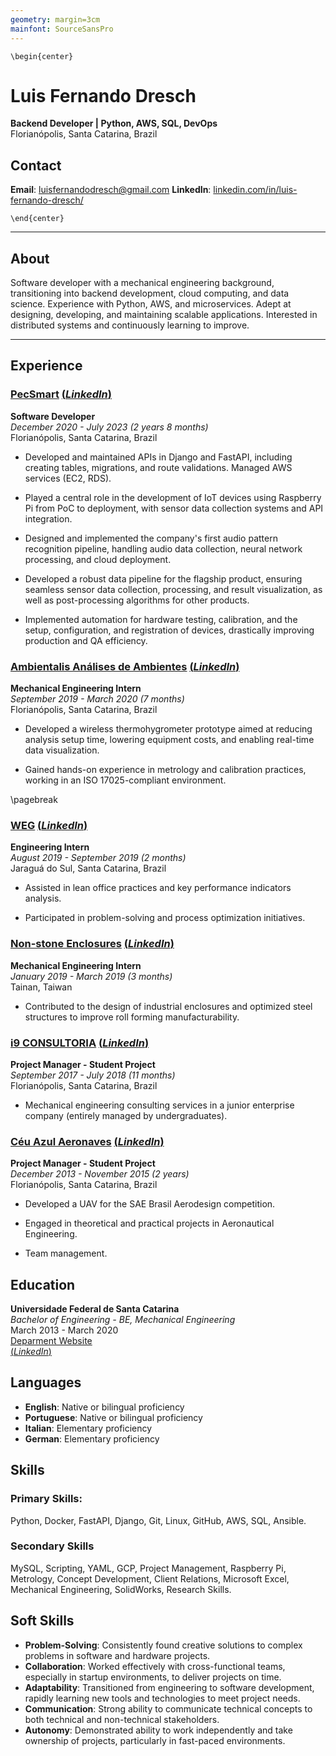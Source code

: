 ```yaml
---
geometry: margin=3cm
mainfont: SourceSansPro
---
```


```{=latex}
\begin{center}
```

# Luis Fernando Dresch

**Backend Developer | Python, AWS, SQL, DevOps**  
Florianópolis, Santa Catarina, Brazil

## Contact
**Email**: luisfernandodresch@gmail.com
**LinkedIn**: [linkedin.com/in/luis-fernando-dresch/](https://www.linkedin.com/in/luis-fernando-dresch/)

```{=latex}
\end{center}
```

---------------

## About
Software developer with a mechanical engineering background, transitioning into backend development, cloud computing, and data science. Experience with Python, AWS, and microservices. Adept at designing, developing, and maintaining scalable applications. Interested in distributed systems and continuously learning to improve.

---------------

## Experience

### [PecSmart](https://www.pecsmart.com.br/) [(_LinkedIn_)](https://www.linkedin.com/company/pecsmart/)
**Software Developer**  
*December 2020 - July 2023 (2 years 8 months)*  
Florianópolis, Santa Catarina, Brazil  

- Developed and maintained APIs in Django and FastAPI, including creating tables, migrations, and route validations. Managed AWS services (EC2, RDS).

- Played a central role in the development of IoT devices using Raspberry Pi from PoC to deployment, with sensor data collection systems and API integration.

- Designed and implemented the company's first audio pattern recognition pipeline, handling audio data collection, neural network processing, and cloud deployment.

- Developed a robust data pipeline for the flagship product, ensuring seamless sensor data collection, processing, and result visualization, as well as post-processing algorithms for other products.

- Implemented automation for hardware testing, calibration, and the setup, configuration, and registration of devices, drastically improving production and QA efficiency.

### [Ambientalis Análises de Ambientes](https://www.ambientalis.com/) [(_LinkedIn_)](https://www.linkedin.com/company/ambientalis/)
**Mechanical Engineering Intern**  
*September 2019 - March 2020 (7 months)*  
Florianópolis, Santa Catarina, Brazil  

- Developed a wireless thermohygrometer prototype aimed at reducing analysis setup time, lowering equipment costs, and enabling real-time data visualization.

- Gained hands-on experience in metrology and calibration practices, working in an ISO 17025-compliant environment.

\pagebreak

### [WEG](https://www.weg.net/) [(_LinkedIn_)](https://www.linkedin.com/company/weg/)
**Engineering Intern**  
*August 2019 - September 2019 (2 months)*  
Jaraguá do Sul, Santa Catarina, Brazil  

- Assisted in lean office practices and key performance indicators analysis.

- Participated in problem-solving and process optimization initiatives.


### [Non-stone Enclosures](http://nonstone.com/) [(_LinkedIn_)](https://www.linkedin.com/company/nonstonetaiwan/)
**Mechanical Engineering Intern**  
*January 2019 - March 2019 (3 months)*  
Tainan, Taiwan  

- Contributed to the design of industrial enclosures and optimized steel structures to improve roll forming manufacturability.

### [i9 CONSULTORIA](https://eji9consultoria.com.br/) [(_LinkedIn_)](https://www.linkedin.com/company/i9-consultoria/)
**Project Manager - Student Project**  
*September 2017 - July 2018 (11 months)*  
Florianópolis, Santa Catarina, Brazil

- Mechanical engineering consulting services in a junior enterprise company (entirely managed by undergraduates).

### [Céu Azul Aeronaves](http://www.aerodesign.ufsc.br/)  [(_LinkedIn_)](https://www.linkedin.com/company/ceuazul/)
**Project Manager - Student Project**  
*December 2013 - November 2015 (2 years)*  
Florianópolis, Santa Catarina, Brazil

- Developed a UAV for the SAE Brasil Aerodesign competition.

- Engaged in theoretical and practical projects in Aeronautical Engineering.

- Team management.


## Education

**Universidade Federal de Santa Catarina**  
_Bachelor of Engineering - BE, Mechanical Engineering_  
March 2013 - March 2020  
[Deparment Website](https://emc.ufsc.br)  
[(_LinkedIn_)](https://www.linkedin.com/company/emc-ufsc)

## Languages
- **English**: Native or bilingual proficiency
- **Portuguese**: Native or bilingual proficiency
- **Italian**: Elementary proficiency
- **German**: Elementary proficiency



## Skills

### Primary Skills:
Python, Docker, FastAPI, Django, Git, Linux, GitHub, AWS, SQL, Ansible.

### Secondary Skills
MySQL, Scripting, YAML, GCP, Project Management, Raspberry Pi, Metrology, Concept Development, Client Relations, Microsoft Excel, Mechanical Engineering, SolidWorks, Research Skills.

## Soft Skills
- **Problem-Solving**: Consistently found creative solutions to complex problems in software and hardware projects.
- **Collaboration**: Worked effectively with cross-functional teams, especially in startup environments, to deliver projects on time.
- **Adaptability**: Transitioned from engineering to software development, rapidly learning new tools and technologies to meet project needs.
- **Communication**: Strong ability to communicate technical concepts to both technical and non-technical stakeholders.
- **Autonomy**: Demonstrated ability to work independently and take ownership of projects, particularly in fast-paced environments.

